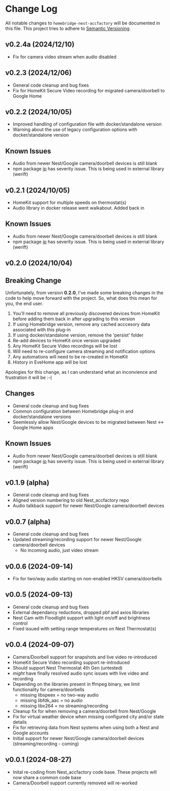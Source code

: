 # Change Log

All notable changes to `homebridge-nest-accfactory` will be documented in this file. This project tries to adhere to [Semantic Versioning](http://semver.org/).

## v0.2.4a (2024/12/10)

- Fix for camera video stream when audio disabled

## v0.2.3 (2024/12/06)

- General code cleanup and bug fixes
- Fix for HomeKit Secure Video recording for migrated camera/doorbell to Google Home

## v0.2.2 (2024/10/05)

- Improved handling of configuration file with docker/standalone version
- Warning about the use of legacy configuration options with docker/standalone version

## Known Issues

- Audio from newer Nest/Google camera/doorbell devices is still blank
- npm package [ip](https://github.com/advisories/GHSA-2p57-rm9w-gvfp) has severity issue. This is being used in external library (werift)

## v0.2.1 (2024/10/05)

- HomeKit support for multiple speeds on thermostat(s)
- Audio library in docker release went walkabout. Added back in

## Known Issues

- Audio from newer Nest/Google camera/doorbell devices is still blank
- npm package [ip](https://github.com/advisories/GHSA-2p57-rm9w-gvfp) has severity issue. This is being used in external library (werift)

## v0.2.0 (2024/10/04)

## Breaking Change

Unfortunately, from version **0.2.0**, I've made some breaking changes in the code to help move forward with the project. 
So, what does this mean for you, the end user.
1) You'll need to remove all previously discovered devices from HomeKit before adding them back in after upgrading to this version
2) If using Homebridge version, remove any cached acccesory data associated with this plug-in
3) If using docker/standalone version, remove the 'persist' folder
4) Re-add devices to HomeKit once version upgraded
5) Any HomeKit Secure Video recordings will be lost
6) Will need to re-configure camera streaming and notification options
6) Any automations will need to be re-created in HomeKit
7) History in EveHome app will be lost

Apologies for this change, as I can understand what an inconvience and frustration it will be :-(

## Changes

- General code cleanup and bug fixes
- Common configuration between Homebridge plug-in and docker/standalone versions
- Seemlessly allow Nest/Google devices to be migrated between Nest <-> Google Home apps

## Known Issues

- Audio from newer Nest/Google camera/doorbell devices is still blank
- npm package [ip](https://github.com/advisories/GHSA-2p57-rm9w-gvfp) has severity issue. This is being used in external library (werift)


## v0.1.9 (alpha)

- General code cleanup and bug fixes
- Aligned version numbering to old Nest_accfactory repo
- Audio talkback support for newer Nest/Google camera/doorbell devices

## v0.0.7 (alpha)

- General code cleanup and bug fixes
- Updated streaming/recording support for newer Nest/Google camera/doorbell devices
    - No incoming audio, just video stream

## v0.0.6 (2024-09-14)

- Fix for two/way audio starting on non-enabled HKSV camera/doorbells

## v0.0.5 (2024-09-13)

- General code cleanup and bug fixes
- External dependancy reductions, dropped pbf and axios libraries
- Nest Cam with Floodlight support with light on/off and brightness control
- Fixed issued with setting range temperatures on Nest Thermostat(s)

## v0.0.4 (2024-09-07)

- Camera/Doorbell support for snapshots and live video re-introduced
- HomeKit Secure Video recording support re-introduced
- Should support Nest Thermostat 4th Gen (untested)
- *might* have finally resolved audio sync issues with live video and recording
- Depending on the libraries present in ffmpeg binary, we limit functionality for camera/doorbells
    - missing libspeex = no two-way audio
    - missing libfdk_aac = no audio
    - missing libx264 = no streaming/recording
- Cleanup fix for when removing a camera/doorbell from Nest/Google
- Fix for virtual weather device when missing configured city and/or state details
- Fix for retrieving data from Nest systems when using both a Nest and Google accounts
- Initial support for newer Nest/Google camera/doorbell devices (streaming/recording - coming)

## v0.0.1 (2024-08-27)

- Inital re-coding from Nest_accfactory code base. These projects will now share a common code base
- Camera/Doorbell support currently removed will re-worked
